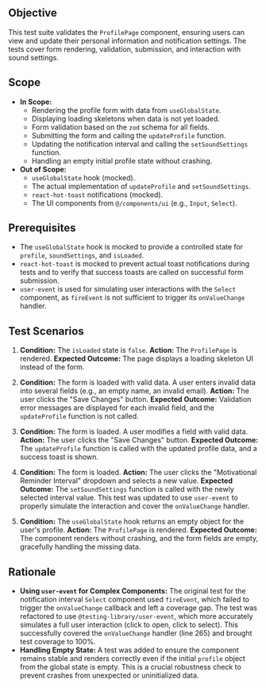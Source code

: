 ## Objective
This test suite validates the `ProfilePage` component, ensuring users can view and update their personal information and notification settings. The tests cover form rendering, validation, submission, and interaction with sound settings.

## Scope
- **In Scope:** 
  - Rendering the profile form with data from `useGlobalState`.
  - Displaying loading skeletons when data is not yet loaded.
  - Form validation based on the `zod` schema for all fields.
  - Submitting the form and calling the `updateProfile` function.
  - Updating the notification interval and calling the `setSoundSettings` function.
  - Handling an empty initial profile state without crashing.
- **Out of Scope:** 
  - `useGlobalState` hook (mocked).
  - The actual implementation of `updateProfile` and `setSoundSettings`.
  - `react-hot-toast` notifications (mocked).
  - The UI components from `@/components/ui` (e.g., `Input`, `Select`).

## Prerequisites
- The `useGlobalState` hook is mocked to provide a controlled state for `profile`, `soundSettings`, and `isLoaded`.
- `react-hot-toast` is mocked to prevent actual toast notifications during tests and to verify that success toasts are called on successful form submission.
- `user-event` is used for simulating user interactions with the `Select` component, as `fireEvent` is not sufficient to trigger its `onValueChange` handler.

## Test Scenarios
1.  **Condition:** The `isLoaded` state is `false`.
    **Action:** The `ProfilePage` is rendered.
    **Expected Outcome:** The page displays a loading skeleton UI instead of the form.

2.  **Condition:** The form is loaded with valid data. A user enters invalid data into several fields (e.g., an empty name, an invalid email).
    **Action:** The user clicks the "Save Changes" button.
    **Expected Outcome:** Validation error messages are displayed for each invalid field, and the `updateProfile` function is not called.

3.  **Condition:** The form is loaded. A user modifies a field with valid data.
    **Action:** The user clicks the "Save Changes" button.
    **Expected Outcome:** The `updateProfile` function is called with the updated profile data, and a success toast is shown.

4.  **Condition:** The form is loaded.
    **Action:** The user clicks the "Motivational Reminder Interval" dropdown and selects a new value.
    **Expected Outcome:** The `setSoundSettings` function is called with the newly selected interval value. This test was updated to use `user-event` to properly simulate the interaction and cover the `onValueChange` handler.

5.  **Condition:** The `useGlobalState` hook returns an empty object for the user's profile.
    **Action:** The `ProfilePage` is rendered.
    **Expected Outcome:** The component renders without crashing, and the form fields are empty, gracefully handling the missing data.

## Rationale
- **Using `user-event` for Complex Components:** The original test for the notification interval `Select` component used `fireEvent`, which failed to trigger the `onValueChange` callback and left a coverage gap. The test was refactored to use `@testing-library/user-event`, which more accurately simulates a full user interaction (click to open, click to select). This successfully covered the `onValueChange` handler (line 265) and brought test coverage to 100%.
- **Handling Empty State:** A test was added to ensure the component remains stable and renders correctly even if the initial `profile` object from the global state is empty. This is a crucial robustness check to prevent crashes from unexpected or uninitialized data.